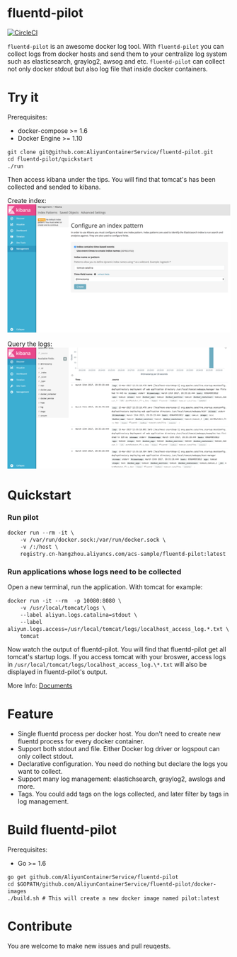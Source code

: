 fluentd-pilot
=============

[![CircleCI](https://circleci.com/gh/AliyunContainerService/fluentd-pilot.svg?style=svg)](https://circleci.com/gh/AliyunContainerService/fluentd-pilot)

`fluentd-pilot` is an awesome docker log tool. With `fluentd-pilot` you can collect logs from docker hosts and send them to your centralize log system such as elasticsearch, graylog2, awsog and etc. `fluentd-pilot` can collect not only docker stdout but also log file that inside docker containers.

Try it
======

Prerequisites:

- docker-compose >= 1.6
- Docker Engine >= 1.10

```
git clone git@github.com:AliyunContainerService/fluentd-pilot.git
cd fluentd-pilot/quickstart
./run
```

Then access kibana under the tips. You will find that tomcat's has been collected and sended to kibana.

Create index:
![kibana](quickstart/Kibana.png)

Query the logs:
![kibana](quickstart/Kibana2.png)

Quickstart
==========

### Run pilot

```
docker run --rm -it \
    -v /var/run/docker.sock:/var/run/docker.sock \
    -v /:/host \
    registry.cn-hangzhou.aliyuncs.com/acs-sample/fluentd-pilot:latest
```

### Run applications whose logs need to be collected

Open a new terminal, run the application. With tomcat for example:

```
docker run -it --rm  -p 10080:8080 \
    -v /usr/local/tomcat/logs \
    --label aliyun.logs.catalina=stdout \
    --label aliyun.logs.access=/usr/local/tomcat/logs/localhost_access_log.*.txt \
    tomcat
```

Now watch the output of fluentd-pilot. You will find that fluentd-pilot get all tomcat's startup logs. If you access tomcat with your broswer, access logs in `/usr/local/tomcat/logs/localhost_access_log.\*.txt` will also be displayed in fluentd-pilot's output.

More Info: [Documents](docs/docs.md)

Feature
========

- Single fluentd process per docker host. You don't need to create new fluentd process for every docker container.
- Support both stdout and file. Either Docker log driver or logspout can only collect stdout.
- Declarative configuration. You need do nothing but declare the logs you want to collect.
- Support many log management: elastichsearch, graylog2, awslogs and more.
- Tags. You could add tags on the logs collected, and later filter by tags in log management.

Build fluentd-pilot
===================

Prerequisites:

- Go >= 1.6

```
go get github.com/AliyunContainerService/fluentd-pilot
cd $GOPATH/github.com/AliyunContainerService/fluentd-pilot/docker-images
./build.sh # This will create a new docker image named pilot:latest
```

Contribute
==========

You are welcome to make new issues and pull reuqests.

